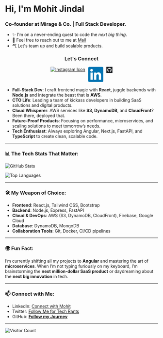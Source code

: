 # Hi, I'm Mohit Jindal
### Co-founder at Mirage & Co. | Full Stack Developer. 
- ✨ I'm on a never-ending quest to code the *next big thing*.
- 📧 Feel free to reach out to me at [Mail](mailto:jindalm55@gmail.com)
- ⽓ Let's team up and build scalable products.



<h3 align="center"> Let's Connect</h3>
<div align="center" style="display: flex; justify-content: center;">
  <a href="https://www.instagram.com/your_instagram_username" target="_blank">
    <img src="https://github.com/GitMohit123/GitMohit123/blob/main/IgLogo.avif" alt="Instagram Icon" width="50" height="50" style="margin-right: 10px;">
  </a>
  <a href="https://www.linkedin.com/in/mohit-jindal-ab40a825b/" target="_blank">
    <img src="https://github.com/GitMohit123/GitMohit123/blob/main/LinkedIn.png" alt="LinkedIn Icon" width="50" height="50" style="margin-right: 10px;">
  </a>
  <a href="https://github.com/GitMohit123" target="_blank">
    <img src="https://github.com/GitMohit123/GitMohit123/blob/main/Github.webp" alt="GitHub Icon" width="20" height="20">
  </a>
</div>

- **Full-Stack Dev**: I craft frontend magic with **React**, juggle backends with **Node.js** and integrate the beast that is **AWS**.
- **CTO Life**: Leading a team of kickass developers in building SaaS solutions and digital products.
- **Cloud Whisperer**: AWS services like **S3, DynamoDB**, and **CloudFront**? Been there, deployed that. 
- **Future-Proof Products**: Focusing on performance, microservices, and scaling solutions to meet tomorrow’s needs.
- **Tech Enthusiast**: Always exploring Angular, Next.js, FastAPI, and **TypeScript** to create clean, scalable code.

---

### 📊 The Tech Stats That Matter:

![GitHub Stats](https://github-readme-stats.vercel.app/api?username=mohitjindal1&show_icons=true&theme=radical)

![Top Languages](https://github-readme-stats.vercel.app/api/top-langs/?username=mohitjindal1&layout=compact&theme=radical)

---

### 🛠️ My Weapon of Choice:

- **Frontend**: React.js, Tailwind CSS, Bootstrap
- **Backend**: Node.js, Express, FastAPI
- **Cloud & DevOps**: AWS (S3, DynamoDB, CloudFront), Firebase, Google Cloud
- **Database**: DynamoDB, MongoDB
- **Collaboration Tools**: Git, Docker, CI/CD pipelines

---

### 🌍 Fun Fact:

I’m currently shifting all my projects to **Angular** and mastering the art of **microservices**. When I’m not typing furiously on my keyboard, I’m brainstorming the **next million-dollar SaaS product** or daydreaming about the **next big innovation** in tech.

---

### 📫 Connect with Me:

- LinkedIn: [Connect with Mohit](https://www.linkedin.com/in/mohitjindal)
- Twitter: [Follow Me for Tech Rants](https://twitter.com/mohitjindal)
- GitHub: **[Follow my Journey](https://github.com/mohitjindal1)**

---

![Visitor Count](https://komarev.com/ghpvc/?username=mohitjindal1&color=brightgreen)
